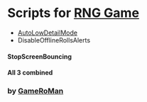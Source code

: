 # Scripts for [RNG Game](https://www.wildwest.gg/g/k4fDoSDdulAm)

* [AutoLowDetailMode](https://www.wildwest.gg/g/k4fDoSDdulAm)
* DisableOfflineRollsAlerts
#### StopScreenBouncing
#### All 3 combined

### by [GameRoMan](https://github.com/GameRoMan)
